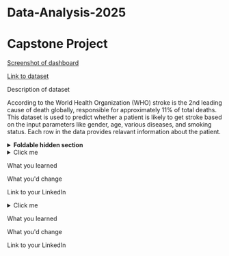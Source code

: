 # Data-Analysis-2025
# Capstone Project

[Screenshot of dashboard](https://imgur.com/a/UDM2s89)

[Link to dataset](https://www.kaggle.com/datasets/fedesoriano/stroke-prediction-dataset)

Description of dataset

According to the World Health Organization (WHO) stroke is the 2nd leading cause of death globally, responsible for approximately 11% of total deaths.
This dataset is used to predict whether a patient is likely to get stroke based on the input parameters like gender, age, various diseases, and smoking status. Each row in the data provides relavant information about the patient.

<details>
<summary><b>Foldable hidden section</b></summary>

Any folded content here. It requires an empty line just above it!

</details>


<details>
  <summary>Click me</summary>
  
  ### Heading
  1. Foo
  2. Bar
     * Baz
     * Qux

  ### Some Javascript
  js
  function logSomething(something) {
    console.log('Something', something);
  }
  
</details>

What you learned

What you'd change

Link to your LinkedIn

<details>
  <summary>Click me</summary>
  
  ### Heading
  1. Foo
  2. Bar
     * Baz
     * Qux

  ### Some Javascript
  js
  function logSomething(something) {
    console.log('Something', something);
  }
  
</details>

What you learned

What you'd change

Link to your LinkedIn

